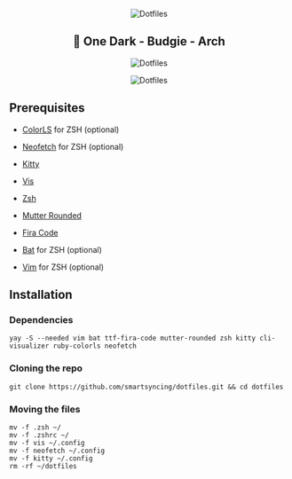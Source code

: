 <p align="center">
  <img src="https://raw.githubusercontent.com/smartersyncing/dotfiles/main/assets/dots.png" alt="Dotfiles"/>
</p>

<h2 align=center>🐧 One Dark - Budgie - Arch</h2>

<p align="center">
  <img src="https://raw.githubusercontent.com/smartersyncing/dotfiles/main/assets/setup.PNG" alt="Dotfiles"/>
</p>
<p align="center">
  <img src="https://raw.githubusercontent.com/smartersyncing/dotfiles/main/assets/raven.png" alt="Dotfiles"/>
</p>

## Prerequisites
* [ColorLS](https://github.com/ksxrubyapps/colorls) for ZSH (optional)

* [Neofetch](https://github.com/dylanaraps/neofetch) for ZSH (optional)

* [Kitty](https://github.com/kovidgoyal/kitty) 

* [Vis](https://github.com/dpayne/cli-visualizer)

* [Zsh](https://github.com/zsh-users/zsh) 

* [Mutter Rounded](https://github.com/yilozt/mutter-rounded)

* [Fira Code](https://github.com/tonsky/FiraCode)

* [Bat](https://github.com/sharkdp/bat) for ZSH (optional)

* [Vim](https://www.vim.org/) for ZSH (optional)

## Installation

### Dependencies
```
yay -S --needed vim bat ttf-fira-code mutter-rounded zsh kitty cli-visualizer ruby-colorls neofetch
```

### Cloning the repo
```
git clone https://github.com/smartsyncing/dotfiles.git && cd dotfiles
```

### Moving the files 
```
mv -f .zsh ~/
mv -f .zshrc ~/
mv -f vis ~/.config
mv -f neofetch ~/.config
mv -f kitty ~/.config
rm -rf ~/dotfiles
```

